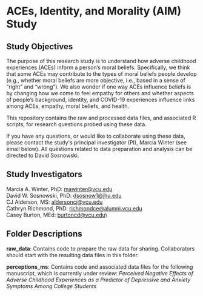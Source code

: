 # ACEs, Identity, and Morality (AIM) Study

## Study Objectives
The purpose of this research study is to understand how adverse childhood experiences (ACEs) inform a person’s moral beliefs. Specifically, we think that some ACEs may contribute to the types of moral beliefs people develop (e.g., whether moral beliefs are more objective, i.e., based in a sense of “right” and “wrong”). We also wonder if one way ACEs influence beliefs is by changing how we come to feel empathy for others and whether aspects of people’s background, identity, and COVID-19 experiences influence links among ACEs, empathy, moral beliefs, and health. 

This repository contains the raw and processed data files, and associated R scripts, for research questions probed using these data.

If you have any questions, or would like to collaborate using these data, please contact the study's principal investigator (PI), Marcia Winter (see email below). All questions related to data preparation and analysis can be directed to David Sosnowski.

## Study Investigators
Marcia A. Winter, PhD: <mawinter@vcu.edu>\
David W. Sosnowski, PhD: <dsosnow1@jhu.edu>\
CJ Alderson, MS: <aldersoncj@vcu.edu>\
Cathryn Richmond, PhD: <richmondce@alumni.vcu.edu>\
Casey Burton, MEd: <burtoncd@vcu.edu>\

## Folder Descriptions
**raw_data**: Contains code to prepare the raw data for sharing. Collaborators should start with the resulting data files in this folder.

**perceptions_ms**: Contains code and associated data files for the following manuscript, which is currently under review: *Perceived Negative Effects of Adverse Childhood Experiences as a Predictor of Depressive and Anxiety Symptoms Among College Students*

 
